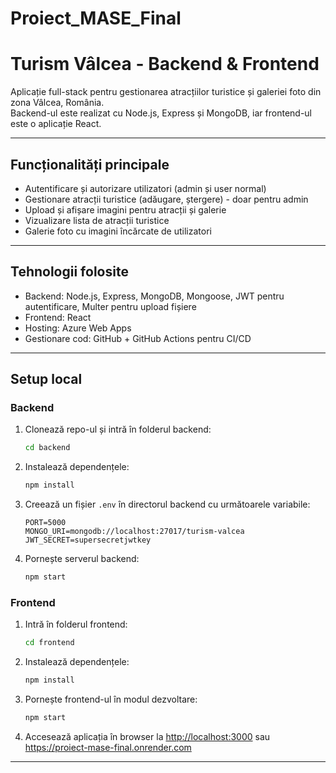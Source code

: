 # Proiect_MASE_Final

# Turism Vâlcea - Backend & Frontend

Aplicație full-stack pentru gestionarea atracțiilor turistice și galeriei foto din zona Vâlcea, România.  
Backend-ul este realizat cu Node.js, Express și MongoDB, iar frontend-ul este o aplicație React.

---

## Funcționalități principale

- Autentificare și autorizare utilizatori (admin și user normal)
- Gestionare atracții turistice (adăugare, ștergere) - doar pentru admin
- Upload și afișare imagini pentru atracții și galerie
- Vizualizare lista de atracții turistice
- Galerie foto cu imagini încărcate de utilizatori

---

## Tehnologii folosite

- Backend: Node.js, Express, MongoDB, Mongoose, JWT pentru autentificare, Multer pentru upload fișiere
- Frontend: React
- Hosting: Azure Web Apps
- Gestionare cod: GitHub + GitHub Actions pentru CI/CD

---

## Setup local

### Backend

1. Clonează repo-ul și intră în folderul backend:
    ```bash
    cd backend
    ```
2. Instalează dependențele:
    ```bash
    npm install
    ```
3. Creează un fișier `.env` în directorul backend cu următoarele variabile:
    ```
    PORT=5000
    MONGO_URI=mongodb://localhost:27017/turism-valcea
    JWT_SECRET=supersecretjwtkey
    ```
4. Pornește serverul backend:
    ```bash
    npm start
    ```

### Frontend

1. Intră în folderul frontend:
    ```bash
    cd frontend
    ```
2. Instalează dependențele:
    ```bash
    npm install
    ```
3. Pornește frontend-ul în modul dezvoltare:
    ```bash
    npm start
    ```
4. Accesează aplicația în browser la [http://localhost:3000](http://localhost:3000) sau https://proiect-mase-final.onrender.com

---


